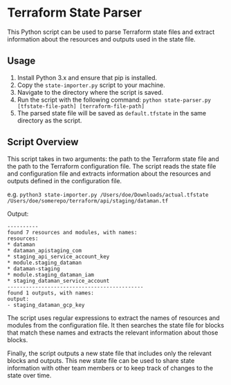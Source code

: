 # Terraform State Parser

This Python script can be used to parse Terraform state files and extract information about the resources and outputs used in the state file.

## Usage

1. Install Python 3.x and ensure that pip is installed.
2. Copy the `state-importer.py` script to your machine.
3. Navigate to the directory where the script is saved.
4. Run the script with the following command: `python state-parser.py [tfstate-file-path] [terraform-file-path]`
5. The parsed state file will be saved as `default.tfstate` in the same directory as the script.

## Script Overview

This script takes in two arguments: the path to the Terraform state file and the path to the Terraform configuration file. The script reads the state file and configuration file and extracts information about the resources and outputs defined in the configuration file.

e.g. `python3 state-importer.py /Users/doe/Downloads/actual.tfstate /Users/doe/somerepo/terraform/api/staging/dataman.tf`

Output:

```
----------
found 7 resources and modules, with names: 
resources:
* dataman
* dataman_apistaging_com
* staging_api_service_account_key
* module.staging_dataman
* dataman-staging
* module.staging_dataman_iam
* staging_dataman_service_account
--------------------------------------------
found 1 outputs, with names: 
output:
- staging_dataman_gcp_key
```

The script uses regular expressions to extract the names of resources and modules from the configuration file. It then searches the state file for blocks that match these names and extracts the relevant information about those blocks.

Finally, the script outputs a new state file that includes only the relevant blocks and outputs. This new state file can be used to share state information with other team members or to keep track of changes to the state over time.